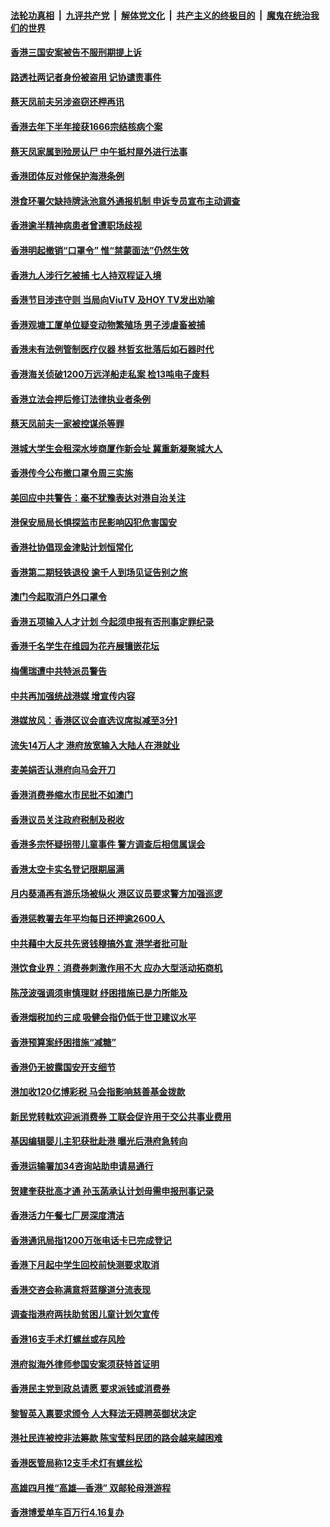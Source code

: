 ####  [法轮功真相](../../../../basic/blob/master/README.md?t=03020812) &nbsp;|&nbsp; [九评共产党](../../../../9ping.md/blob/master/README.md?t=03020812) &nbsp;|&nbsp; [解体党文化](../../../../jtdwh.md/blob/master/README.md?t=03020812)  &nbsp;|&nbsp; [共产主义的终极目的](../../../../gczydzjmd.md/blob/master/README.md?t=03020812) &nbsp;|&nbsp; [魔鬼在统治我们的世界](../../../../mgztzwmdsj.md/blob/master/README.md?t=03020812) 

#### [香港三国安案被告不服刑期提上诉](../pages/nsc415/n13940380.md?t=03020812) 

#### [路透社两记者身份被盗用 记协谴责事件](../pages/nsc415/n13940372.md?t=03020812) 

#### [蔡天凤前夫另涉盗窃还柙再讯](../pages/nsc415/n13940334.md?t=03020812) 

#### [香港去年下半年接获1666宗结核病个案](../pages/nsc415/n13940327.md?t=03020812) 

#### [蔡天凤家属到殓房认尸 中午抵村屋外进行法事](../pages/nsc415/n13940314.md?t=03020812) 

#### [香港团体反对修保护海港条例](../pages/nsc415/n13940305.md?t=03020812) 

#### [港食环署欠缺持牌泳池意外通报机制 申诉专员宣布主动调查](../pages/nsc415/n13940300.md?t=03020812) 

#### [香港逾半精神病患者曾遭职场歧视](../pages/nsc415/n13940259.md?t=03020812) 

#### [香港明起撤销“口罩令” 惟“禁蒙面法”仍然生效](../pages/nsc415/n13939844.md?t=03020812) 

#### [香港九人涉行乞被捕 七人持双程证入境](../pages/nsc415/n13939795.md?t=03020812) 

#### [香港节目涉违守则 当局向ViuTV 及HOY TV发出劝喻](../pages/nsc415/n13939776.md?t=03020812) 

#### [香港观塘工厦单位疑变动物繁殖场 男子涉虐畜被捕](../pages/nsc415/n13939761.md?t=03020812) 

#### [香港未有法例管制医疗仪器 林哲玄批落后如石器时代](../pages/nsc415/n13939749.md?t=03020812) 

#### [香港海关侦破1200万远洋船走私案 检13吨电子废料](../pages/nsc415/n13939746.md?t=03020812) 

#### [香港立法会押后修订法律执业者条例](../pages/nsc415/n13939743.md?t=03020812) 

#### [蔡天凤前夫一家被控谋杀等罪](../pages/nsc415/n13939725.md?t=03020812) 

#### [港城大学生会租深水埗商厦作新会址 冀重新凝聚城大人](../pages/nsc415/n13939717.md?t=03020812) 

#### [香港传今公布撤口罩令周三实施](../pages/nsc415/n13939699.md?t=03020812) 

#### [美回应中共警告：毫不犹豫表达对港自治关注](../pages/nsc415/n13939683.md?t=03020812) 

#### [港保安局局长惧探监市民影响囚犯危害国安](../pages/nsc415/n13939410.md?t=03020812) 

#### [香港社协倡现金津贴计划恒常化](../pages/nsc415/n13939241.md?t=03020812) 

#### [香港第二期轻铁退役 逾千人到场见证告别之旅](../pages/nsc415/n13939220.md?t=03020812) 

#### [澳门今起取消户外口罩令](../pages/nsc415/n13939206.md?t=03020812) 

#### [香港五项输入人才计划 今起须申报有否刑事定罪纪录](../pages/nsc415/n13939193.md?t=03020812) 

#### [香港千名学生在维园为花卉展镶嵌花坛](../pages/nsc415/n13939164.md?t=03020812) 

#### [梅儒瑞遭中共特派员警告](../pages/nsc415/n13939158.md?t=03020812) 

#### [中共再加强统战港媒 增宣传内容](../pages/nsc415/n13938741.md?t=03020812) 

#### [港媒放风：香港区议会直选议席拟减至3分1](../pages/nsc415/n13937451.md?t=03020812) 

#### [流失14万人才 港府放宽输入大陆人在港就业](../pages/nsc415/n13937282.md?t=03020812) 

#### [麦美娟否认港府向马会开刀](../pages/nsc415/n13936893.md?t=03020812) 

#### [香港消费券缩水市民批不如澳门](../pages/nsc415/n13936883.md?t=03020812) 

#### [香港议员关注政府税制及税收](../pages/nsc415/n13936873.md?t=03020812) 

#### [香港多宗怀疑拐带儿童事件 警方调查后相信属误会](../pages/nsc415/n13936863.md?t=03020812) 

#### [香港太空卡实名登记限期届满](../pages/nsc415/n13936857.md?t=03020812) 

#### [月内葵涌再有游乐场被纵火 港区议员要求警方加强巡逻](../pages/nsc415/n13936855.md?t=03020812) 

#### [香港惩教署去年平均每日还押逾2600人](../pages/nsc415/n13936851.md?t=03020812) 

#### [中共藉中大反共先贤钱穆搞外宣 港学者批可耻](../pages/nsc415/n13936500.md?t=03020812) 

#### [港饮食业界：消费券刺激作用不大 应办大型活动拓商机](../pages/nsc415/n13936041.md?t=03020812) 

#### [陈茂波强调须审慎理财 纾困措施已是力所能及](../pages/nsc415/n13936033.md?t=03020812) 

#### [香港烟税加约三成 吸健会指仍低于世卫建议水平](../pages/nsc415/n13936020.md?t=03020812) 

#### [香港预算案纾困措施“减糖”](../pages/nsc415/n13936009.md?t=03020812) 

#### [香港仍无披露国安开支细节](../pages/nsc415/n13935983.md?t=03020812) 

#### [港加收120亿博彩税 马会指影响慈善基金拨款](../pages/nsc415/n13935955.md?t=03020812) 

#### [新民党转軚欢迎派消费券 工联会促许用于交公共事业费用](../pages/nsc415/n13935940.md?t=03020812) 

#### [基因编辑婴儿主犯获批赴港 曝光后港府急转向](../pages/nsc415/n13935557.md?t=03020812) 

#### [香港运输署加34咨询站助申请易通行](../pages/nsc415/n13935119.md?t=03020812) 

#### [贺建奎获批高才通 孙玉菡承认计划毋需申报刑事记录](../pages/nsc415/n13935104.md?t=03020812) 

#### [香港活力午餐七厂房深度清洁](../pages/nsc415/n13935092.md?t=03020812) 

#### [香港通讯局指1200万张电话卡已完成登记](../pages/nsc415/n13935081.md?t=03020812) 

#### [香港下月起中学生回校前快测要求取消](../pages/nsc415/n13935074.md?t=03020812) 

#### [香港交咨会称满意将蓝隧道分流表现](../pages/nsc415/n13935066.md?t=03020812) 

#### [调查指港府两扶助贫困儿童计划欠宣传](../pages/nsc415/n13935057.md?t=03020812) 

#### [香港16支手术灯螺丝或存风险](../pages/nsc415/n13935022.md?t=03020812) 

#### [港府拟海外律师参国安案须获特首证明](../pages/nsc415/n13934625.md?t=03020812) 

#### [香港民主党到政总请愿 要求派钱或消费券](../pages/nsc415/n13934467.md?t=03020812) 

#### [黎智英入禀要求颁令 人大释法无碍聘英御状决定](../pages/nsc415/n13934465.md?t=03020812) 

#### [港社民连被控非法筹款 陈宝莹料民团的路会越来越困难](../pages/nsc415/n13934453.md?t=03020812) 

#### [香港医管局称12支手术灯有螺丝松](../pages/nsc415/n13934443.md?t=03020812) 

#### [高雄四月推“高雄—香港” 双邮轮母港游程](../pages/nsc415/n13934431.md?t=03020812) 

#### [香港博爱单车百万行4.16复办](../pages/nsc415/n13934424.md?t=03020812) 

